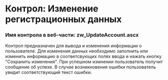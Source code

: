 ﻿---
description: 2.4.9.1
---
# Контрол: Изменение регистрационных данных
### Имя контрола в веб-части: zw_UpdateAccount.ascx
Контрол предназначен для вывода и изменения информации о пользователе.
Для изменения данных необходимо заполнить или изменить информацию в соответсвующих полях ввода и нажать кнопку "Сохранить изменения". 
При успешном измнении пользователь получит сообщение об успехе.
В случае возникновения ошибки пользователь увидит соответствующий текст ошибки. 
